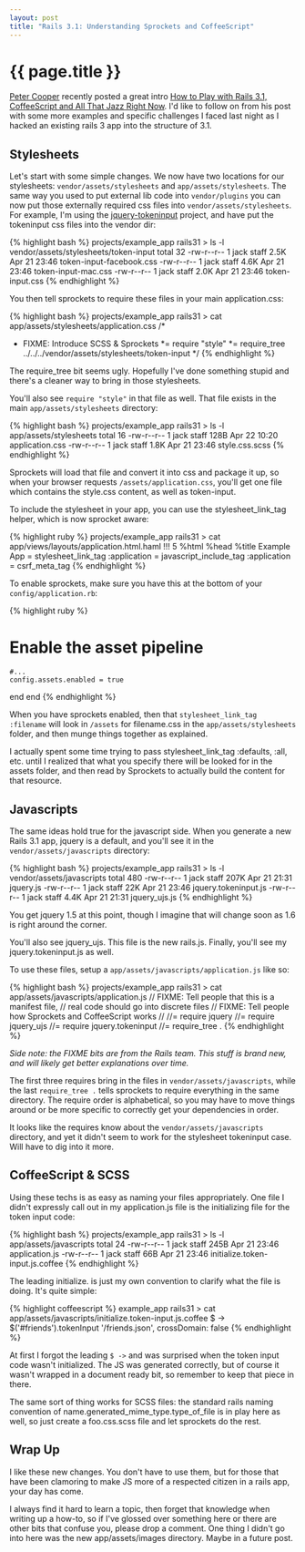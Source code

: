 ```yaml
--- 
layout: post
title: "Rails 3.1: Understanding Sprockets and CoffeeScript"
---
```


{{ page.title }}
================

[Peter Cooper](http://www.petercooper.co.uk/) recently posted a great intro 
[How to Play with Rails 3.1, CoffeeScript and All That Jazz Right Now](http://www.rubyinside.com/how-to-rails-3-1-coffeescript-howto-4695.html).
I'd like to follow on from his post with some more examples and specific challenges I faced last night as I hacked an existing
rails 3 app into the structure of 3.1.

Stylesheets
-----------

Let's start with some simple changes. We now have two locations for our stylesheets: ``vendor/assets/stylesheets`` and ``app/assets/stylesheets``.
The same way you used to put external lib code into ``vendor/plugins`` you can now put those externally required css files into ``vendor/assets/stylesheets``. For example, I'm using the [jquery-tokeninput](http://loopj.com/jquery-tokeninput) project, 
and have put the tokeninput css files into the vendor dir:

{% highlight bash %}
projects/example_app rails31 > ls -l vendor/assets/stylesheets/token-input
total 32
-rw-r--r--  1 jack  staff   2.5K Apr 21 23:46 token-input-facebook.css
-rw-r--r--  1 jack  staff   4.6K Apr 21 23:46 token-input-mac.css
-rw-r--r--  1 jack  staff   2.0K Apr 21 23:46 token-input.css
{% endhighlight %}

You then tell sprockets to require these files in your main application.css:

{% highlight bash %}
projects/example_app rails31 > cat app/assets/stylesheets/application.css 
/*
 * FIXME: Introduce SCSS & Sprockets
 *= require "style" 
 *= require_tree ../../../vendor/assets/stylesheets/token-input
 */
{% endhighlight %}

The require_tree bit seems ugly. Hopefully I've done something stupid and there's a cleaner way to bring in those stylesheets.

You'll also see ``require "style"`` in that file as well. That file exists in the main ``app/assets/stylesheets`` directory:

{% highlight bash %}
projects/example_app rails31 > ls -l app/assets/stylesheets
total 16
-rw-r--r--   1 jack  staff   128B Apr 22 10:20 application.css
-rw-r--r--   1 jack  staff   1.8K Apr 21 23:46 style.css.scss
{% endhighlight %}

Sprockets will load that file and convert it into css and package it up, so when your browser requests ``/assets/application.css``, 
you'll get one file which contains the style.css content, as well as token-input.

To include the stylesheet in your app, you can use the stylesheet_link_tag helper, which is now sprocket aware:

{% highlight ruby %}
projects/example_app rails31 > cat app/views/layouts/application.html.haml 
!!! 5
%html
  %head
    %title Example App
    = stylesheet_link_tag :application
    = javascript_include_tag :application
    = csrf_meta_tag 
{% endhighlight %}

To enable sprockets, make sure you have this at the bottom of your ``config/application.rb``:

{% highlight ruby %}
# Enable the asset pipeline
    #...
    config.assets.enabled = true
  end
end
{% endhighlight %}

When you have sprockets enabled, then that ``stylesheet_link_tag :filename`` will look in ``/assets`` for filename.css in the ``app/assets/stylesheets`` folder, 
and then munge things together as explained.



I actually spent some time trying to pass stylesheet_link_tag :defaults, :all, etc. until I realized that what you specify there will be looked for in the assets folder, and then read by Sprockets
to actually build the content for that resource.

Javascripts
-----------

The same ideas hold true for the javascript side. When you generate a new Rails 3.1 app, jquery is a default, and you'll see it in the
``vendor/assets/javascripts`` directory:

{% highlight bash %}
projects/example_app rails31 > ls -l vendor/assets/javascripts
total 480
-rw-r--r--  1 jack  staff   207K Apr 21 21:31 jquery.js
-rw-r--r--  1 jack  staff    22K Apr 21 23:46 jquery.tokeninput.js
-rw-r--r--  1 jack  staff   4.4K Apr 21 21:31 jquery_ujs.js
{% endhighlight %}

You get jquery 1.5 at this point, though I imagine that will change soon as 1.6 is right around the corner. 

You'll also see jquery_ujs. This file is the new rails.js. Finally, you'll see my jquery.tokeninput.js as well. 

To use these files, setup a ``app/assets/javascripts/application.js`` like so:

{% highlight bash %}
projects/example_app rails31 > cat app/assets/javascripts/application.js 
// FIXME: Tell people that this is a manifest file, 
// real code should go into discrete files
// FIXME: Tell people how Sprockets and CoffeeScript works
//
//= require jquery
//= require jquery_ujs
//= require jquery.tokeninput
//= require_tree .
{% endhighlight %}

_Side note: the FIXME bits are from the Rails team. This stuff is brand new, and will likely get better explanations over time._

The first three requires bring in the files in ``vendor/assets/javascripts``, while the last ``require_tree .`` tells 
sprockets to require everything in the same directory. The require order is alphabetical, so you may have to move things around or be
more specific to correctly get your dependencies in order.

It looks like the requires know about the ``vendor/assets/javascripts`` directory, and yet it didn't seem to work for the 
stylesheet tokeninput case. Will have to dig into it more.

CoffeeScript & SCSS
-------------------

Using these techs is as easy as naming your files appropriately. One file I didn't expressly call out in my application.js file is the initializing file for the token input code:

{% highlight bash %}
projects/example_app rails31 > ls -l app/assets/javascripts 
total 24
-rw-r--r--  1 jack  staff   245B Apr 21 23:46 application.js
-rw-r--r--  1 jack  staff    66B Apr 21 23:46 initialize.token-input.js.coffee
{% endhighlight %}

The leading initialize. is just my own convention to clarify what the file is doing. It's quite simple:

{% highlight coffeescript %}
example_app rails31 > cat app/assets/javascripts/initialize.token-input.js.coffee 
$ -> $('#friends').tokenInput '/friends.json', crossDomain: false
{% endhighlight %}

At first I forgot the leading ``$ ->`` and was surprised when the token input code wasn't initialized. The JS was generated correctly, but of course
it wasn't wrapped in a document ready bit, so remember to keep that piece in there. 

The same sort of thing works for SCSS files: the standard rails naming convention of name.generated_mime_type.type_of_file is in play
here as well, so just create a foo.css.scss file and let sprockets do the rest. 


Wrap Up
-------

I like these new changes. You don't have to use them, but for those that have been clamoring to make JS more of a respected citizen in 
a rails app, your day has come. 

I always find it hard to learn a topic, then forget that knowledge when writing up a how-to, so if I've glossed over something here
or there are other bits that confuse you, please drop a comment. One thing I didn't go into here was the new app/assets/images directory. Maybe in 
a future post.

